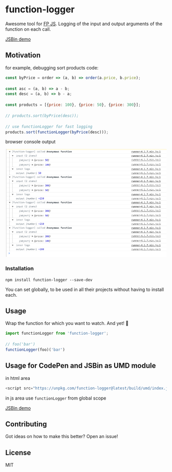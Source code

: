 # function-logger
Awesome tool for [FP JS](https://github.com/stoeffel/awesome-fp-js). Logging of the input and output arguments of the function on each call.

[JSBin demo](https://jsbin.com/sayujal/1/edit?js)

## Motivation
for example, debugging sort products code:
```javascript
const byPrice = order => (a, b) => order(a.price, b.price);

const asc = (a, b) => a - b;
const desc = (a, b) => b - a;

const products = [{price: 100}, {price: 50}, {price: 300}];

// products.sort(byPrice(desc));

// use functionLogger for fast logging
products.sort(functionLogger(byPrice(desc)));
```
browser console output 

<img width="1000" alt="output" src="https://github.com/itwillwork/function-logger/blob/master/media/demo.png?raw=true">

### Installation

```
npm install function-logger --save-dev
```

You can set globally, to be used in all their projects without having to install each.
  
## Usage 
Wrap the function for which you want to watch. And yet! :checkered_flag:
```javascript
import functionLogger from 'function-logger';

// foo('bar')
functionLogger(foo)('bar')
```

## Usage for CodePen and JSBin as UMD module
in html area
```javascript
<script src="https://unpkg.com/function-logger@latest/build/umd/index.js"></script>
```
in js area use ```functionLogger``` from global scope

[JSBin demo](https://jsbin.com/sayujal/1/edit?js)

## Contributing
Got ideas on how to make this better? Open an issue!

## License
MIT
